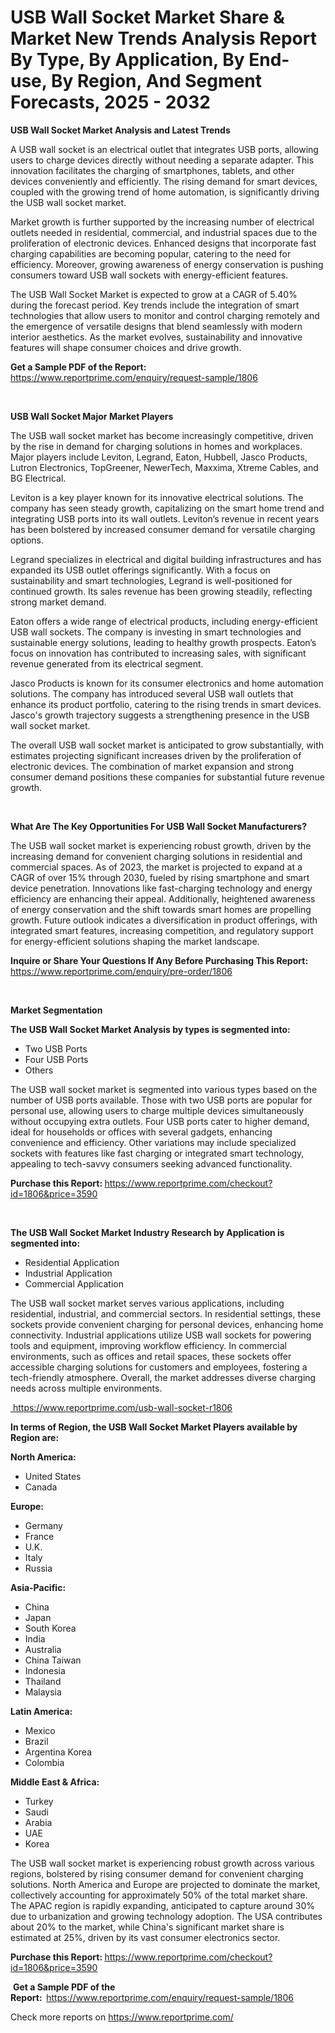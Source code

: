 <p><h1>USB Wall Socket Market Share & Market New Trends Analysis Report By Type, By Application, By End-use, By Region, And Segment Forecasts, 2025 - 2032</h1></p><p><strong>USB Wall Socket Market Analysis and Latest Trends</strong></p>
<p><p>A USB wall socket is an electrical outlet that integrates USB ports, allowing users to charge devices directly without needing a separate adapter. This innovation facilitates the charging of smartphones, tablets, and other devices conveniently and efficiently. The rising demand for smart devices, coupled with the growing trend of home automation, is significantly driving the USB wall socket market.</p><p>Market growth is further supported by the increasing number of electrical outlets needed in residential, commercial, and industrial spaces due to the proliferation of electronic devices. Enhanced designs that incorporate fast charging capabilities are becoming popular, catering to the need for efficiency. Moreover, growing awareness of energy conservation is pushing consumers toward USB wall sockets with energy-efficient features.</p><p>The USB Wall Socket Market is expected to grow at a CAGR of 5.40% during the forecast period. Key trends include the integration of smart technologies that allow users to monitor and control charging remotely and the emergence of versatile designs that blend seamlessly with modern interior aesthetics. As the market evolves, sustainability and innovative features will shape consumer choices and drive growth.</p></p>
<p><strong>Get a Sample PDF of the Report:&nbsp;</strong> <a href="https://www.reportprime.com/enquiry/request-sample/1806?utm_campaign=2566&utm_medium=2&utm_source=Github&utm_content=ia&utm_term=18032025&utm_id=usb-wall-socket">https://www.reportprime.com/enquiry/request-sample/1806</a></p>
<p>&nbsp;</p>
<p><strong>USB Wall Socket Major Market Players</strong></p>
<p><p>The USB wall socket market has become increasingly competitive, driven by the rise in demand for charging solutions in homes and workplaces. Major players include Leviton, Legrand, Eaton, Hubbell, Jasco Products, Lutron Electronics, TopGreener, NewerTech, Maxxima, Xtreme Cables, and BG Electrical.</p><p>Leviton is a key player known for its innovative electrical solutions. The company has seen steady growth, capitalizing on the smart home trend and integrating USB ports into its wall outlets. Leviton’s revenue in recent years has been bolstered by increased consumer demand for versatile charging options.</p><p>Legrand specializes in electrical and digital building infrastructures and has expanded its USB outlet offerings significantly. With a focus on sustainability and smart technologies, Legrand is well-positioned for continued growth. Its sales revenue has been growing steadily, reflecting strong market demand.</p><p>Eaton offers a wide range of electrical products, including energy-efficient USB wall sockets. The company is investing in smart technologies and sustainable energy solutions, leading to healthy growth prospects. Eaton’s focus on innovation has contributed to increasing sales, with significant revenue generated from its electrical segment.</p><p>Jasco Products is known for its consumer electronics and home automation solutions. The company has introduced several USB wall outlets that enhance its product portfolio, catering to the rising trends in smart devices. Jasco's growth trajectory suggests a strengthening presence in the USB wall socket market.</p><p>The overall USB wall socket market is anticipated to grow substantially, with estimates projecting significant increases driven by the proliferation of electronic devices. The combination of market expansion and strong consumer demand positions these companies for substantial future revenue growth.</p></p>
<p>&nbsp;</p>
<p><strong>What Are The Key Opportunities For USB Wall Socket Manufacturers?</strong></p>
<p><p>The USB wall socket market is experiencing robust growth, driven by the increasing demand for convenient charging solutions in residential and commercial spaces. As of 2023, the market is projected to expand at a CAGR of over 15% through 2030, fueled by rising smartphone and smart device penetration. Innovations like fast-charging technology and energy efficiency are enhancing their appeal. Additionally, heightened awareness of energy conservation and the shift towards smart homes are propelling growth. Future outlook indicates a diversification in product offerings, with integrated smart features, increasing competition, and regulatory support for energy-efficient solutions shaping the market landscape.</p></p>
<p><strong>Inquire or Share Your Questions If Any Before Purchasing This Report:</strong> <a href="https://www.reportprime.com/enquiry/pre-order/1806?utm_campaign=2566&utm_medium=2&utm_source=Github&utm_content=ia&utm_term=18032025&utm_id=usb-wall-socket">https://www.reportprime.com/enquiry/pre-order/1806</a></p>
<p>&nbsp;</p>
<p><strong>Market Segmentation</strong></p>
<p><strong>The USB Wall Socket Market Analysis by types is segmented into:</strong></p>
<p><ul><li>Two USB Ports</li><li>Four USB Ports</li><li>Others</li></ul></p>
<p><p>The USB wall socket market is segmented into various types based on the number of USB ports available. Those with two USB ports are popular for personal use, allowing users to charge multiple devices simultaneously without occupying extra outlets. Four USB ports cater to higher demand, ideal for households or offices with several gadgets, enhancing convenience and efficiency. Other variations may include specialized sockets with features like fast charging or integrated smart technology, appealing to tech-savvy consumers seeking advanced functionality.</p></p>
<p><strong>Purchase this Report:&nbsp;</strong><a href="https://www.reportprime.com/checkout?id=1806&price=3590&utm_campaign=2566&utm_medium=2&utm_source=Github&utm_content=ia&utm_term=18032025&utm_id=usb-wall-socket">https://www.reportprime.com/checkout?id=1806&price=3590</a></p>
<p>&nbsp;</p>
<p><strong>The USB Wall Socket Market Industry Research by Application is segmented into:</strong></p>
<p><ul><li>Residential Application</li><li>Industrial Application</li><li>Commercial Application</li></ul></p>
<p><p>The USB wall socket market serves various applications, including residential, industrial, and commercial sectors. In residential settings, these sockets provide convenient charging for personal devices, enhancing home connectivity. Industrial applications utilize USB wall sockets for powering tools and equipment, improving workflow efficiency. In commercial environments, such as offices and retail spaces, these sockets offer accessible charging solutions for customers and employees, fostering a tech-friendly atmosphere. Overall, the market addresses diverse charging needs across multiple environments.</p></p>
<p><a href="https://www.reportprime.com/usb-wall-socket-r1806?utm_campaign=2566&utm_medium=2&utm_source=Github&utm_content=ia&utm_term=18032025&utm_id=usb-wall-socket">&nbsp;https://www.reportprime.com/usb-wall-socket-r1806</a></p>
<p><strong>In terms of Region, the USB Wall Socket Market Players available by Region are:</strong></p>
<p>
    <p> <strong> North America: </strong>
        <ul>
            <li>United States</li>
            <li>Canada</li>
        </ul>
        </p> 
    <p> <strong> Europe: </strong>
        <ul>
            <li>Germany</li>
            <li>France</li>
            <li>U.K.</li>
            <li>Italy</li>
            <li>Russia</li>
        </ul>
        </p> 
    <p> <strong> Asia-Pacific: </strong>
        <ul>
            <li>China</li>
            <li>Japan</li>
            <li>South Korea</li>
            <li>India</li>
            <li>Australia</li>
            <li>China Taiwan</li>
            <li>Indonesia</li>
            <li>Thailand</li>
            <li>Malaysia</li>
        </ul>
        </p> 
    <p> <strong> Latin America: </strong>
        <ul>
            <li>Mexico</li>
            <li>Brazil</li>
            <li>Argentina Korea</li>
            <li>Colombia</li>
        </ul>
        </p> 
    <p> <strong> Middle East & Africa: </strong>
        <ul>
            <li>Turkey</li>
            <li>Saudi</li>
            <li>Arabia</li>
            <li>UAE</li>
            <li>Korea</li>
        </ul>
    </p>
    </p>
<p><p>The USB wall socket market is experiencing robust growth across various regions, bolstered by rising consumer demand for convenient charging solutions. North America and Europe are projected to dominate the market, collectively accounting for approximately 50% of the total market share. The APAC region is rapidly expanding, anticipated to capture around 30% due to urbanization and growing technology adoption. The USA contributes about 20% to the market, while China's significant market share is estimated at 25%, driven by its vast consumer electronics sector.</p></p>
<p><strong>Purchase this Report: </strong><a href="https://www.reportprime.com/checkout?id=1806&price=3590&utm_campaign=2566&utm_medium=2&utm_source=Github&utm_content=ia&utm_term=18032025&utm_id=usb-wall-socket">https://www.reportprime.com/checkout?id=1806&price=3590</a></p>
<p>&nbsp;<strong>Get a Sample PDF of the Report:&nbsp;&nbsp;</strong><a href="https://www.reportprime.com/enquiry/request-sample/1806?utm_campaign=2566&utm_medium=2&utm_source=Github&utm_content=ia&utm_term=18032025&utm_id=usb-wall-socket">https://www.reportprime.com/enquiry/request-sample/1806</a></p>
<p><strong></strong></p>
<p>Check more reports on <a href="https://www.reportprime.com/?utm_campaign=2566&utm_medium=2&utm_source=Github&utm_content=ia&utm_term=18032025&utm_id=usb-wall-socket">https://www.reportprime.com/</a></p>